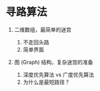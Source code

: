 # 寻路算法

1. 二维数组，最简单的迷宫
    1. 不走回头路
    1. 简单界面

1. 图 (Graph) 结构，复杂迷宫的准备
    1. 深度优先算法 vs 广度优先算法
    2. 为什么是最短路径？
